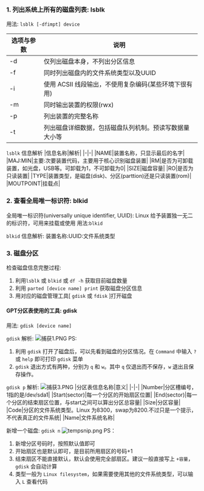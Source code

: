 ### 1. 列出系统上所有的磁盘列表: lsblk
用法: `lsblk [-dfimpt] device`

|选项与参数|说明|
|-|-|
|-d|仅列出磁盘本身，不列出分区信息|
|-f|同时列出磁盘内的文件系统类型以及UUID|
|-i|使用 ACSII 线段输出，不使用复杂编码(某些环境下很有用)|
|-m|同时输出装置的权限(rwx)|
|-p|列出装置的完整名称|
|-t|列出磁盘详细数据，包括磁盘队列机制。预读写数据量大小等|

`lsblk` 信息解析
|信息名称|解析|
|-|-|
|NAME|装置名称，只显示最后的名字|
|MAJ:MIN|主要:次要装置代码，主要用于核心识别磁盘装置|
|RM|是否为可卸载装置，如光盘，USB等。可卸载为1，不可卸载为0|
|SIZE|磁盘容量|
|RO|是否为只读装置|
|TYPE|装置类型，是磁盘(disk)、分区(parttion)还是只读装置(rom)|
|MOUTPOINT|挂载点|

### 2. 查看全局唯一标识符: blkid
全局唯一标识符(universally unique identifier, UUID): Linux 给予装置独一无二的标识符，可用来挂载或使用
用法:`blkid`

`blkid` 信息解析: 装置名称:UUID:文件系统类型

### 3. 磁盘分区
检查磁盘信息完整过程: 
1. 利用`lsblk` 或 `blkid` 或 `df -h` 获取目前磁盘数量 
2. 利用 `parted [device name] print` 获取磁盘分区信息 
3. 用对应的磁盘管理工具[ `gdisk` 或 `fdisk` ]打开磁盘

#### GPT分区表使用的工具: gdisk
用法: `gdisk [device name]`

`gdisk` 解析:
![捕获1.PNG](https://i.loli.net/2020/10/02/VpAM6JsB4OjbEKn.png)
PS:
   1. 利用 `gdisk` 打开了磁盘后，可以先看到磁盘的分区情况。在 `Command` 中输入 `?` 或 `help` 即可打印 `gdisk` 菜单
   2. `gdisk` 退出方式有两种，分别为 `q` 和 `w`。其中 `q` 仅退出而不保存，`w` 退出且保存操作。

`gdisk p` 解析:
 ![捕获3.PNG](https://i.loli.net/2020/10/02/EkHlo3Jbd79jcaw.png)
|分区表信息名称|意义|
|-|-|
|Number|分区槽编号，1指的是/dev/sda1|
|Start(sector)|每一个分区的开始扇区位置|
|End(sector)|每一个分区的结束扇区位置，与start之间可以算出分区总容量|
|Size|分区容量|
|Code|分区的文件系统类型。Linux 为8300，swap为8200.不过只是一个提示，不代表真正的文件系统|
|Name|文件系统名称|

新增一个磁盘: `gdisk n`
![tempsnip.png](https://i.loli.net/2020/10/02/6LiZXkMvYdRDz31.png)
PS：
1. 新增分区号码时，按照默认值即可
2. 开始扇区也是默认即可，是目前所用扇区的号码+1
3. 结束扇区不能直接默认，默认会使用完全部扇区。建议一般直接写上 `+容量`，`gdisk` 会自动计算
4. 类型一般为 `Linux filesystem`，如果需要使用其他的文件系统类型，可以输入 `L` 查看代码

